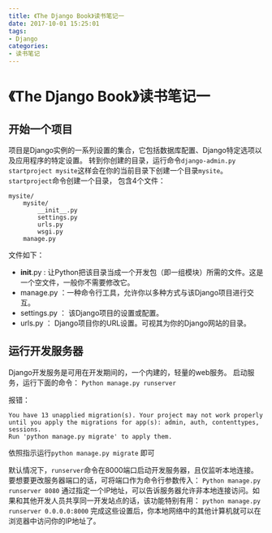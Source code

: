 ```yaml
---
title: 《The Django Book》读书笔记一
date: 2017-10-01 15:25:01
tags: 
- Django
categories: 
- 读书笔记
---
```


# 《The Django Book》读书笔记一

## 开始一个项目

项目是Django实例的一系列设置的集合，它包括数据库配置、Django特定选项以及应用程序的特定设置。
转到你创建的目录，运行命令`django-admin.py startproject mysite`这样会在你的当前目录下创建一个目录`mysite`。
`startproject`命令创建一个目录， 包含4个文件：
```
mysite/
	mysite/
		__init__.py
		settings.py
		urls.py
		wsgi.py
	manage.py
```


文件如下：
+ __init__.py : 让Python把该目录当成一个开发包（即一组模块）所需的文件。这是一个空文件，一般你不需要修改它。
+ manage.py ：一种命令行工具，允许你以多种方式与该Django项目进行交互。
+ settings.py ： 该Django项目的设置或配置。
+ urls.py ： Django项目你的URL设置。可视其为你的Django网站的目录。

## 运行开发服务器
Django开发服务是可用在开发期间的，一个内建的，轻量的web服务。
启动服务，运行下面的命令：
`Python manage.py runserver`

报错：

```
You have 13 unapplied migration(s). Your project may not work properly until you apply the migrations for app(s): admin, auth, contenttypes, sessions.
Run 'python manage.py migrate' to apply them.
```

依照指示运行`python manage.py migrate` 即可



默认情况下，`runserver`命令在8000端口启动开发服务器，且仅监听本地连接。要想要更改服务器端口的话，可将端口作为命令行参数传入：
`Python manage.py runserver 8080`
通过指定一个IP地址，可以告诉服务器允许非本地连接访问。如果和其他开发人员共享同一开发站点的话，该功能特别有用：
`python manage.py runserver 0.0.0.0:8000`
完成这些设置后，你本地网络中的其他计算机就可以在浏览器中访问你的IP地址了。